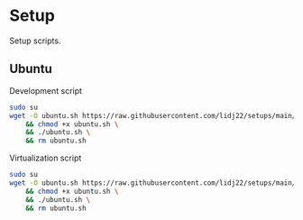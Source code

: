 # Setup

Setup scripts.

## Ubuntu

Development script
```sh
sudo su
wget -O ubuntu.sh https://raw.githubusercontent.com/lidj22/setups/main/ubuntu-22/develop.sh \
    && chmod +x ubuntu.sh \
    && ./ubuntu.sh \
    && rm ubuntu.sh
```

Virtualization script
```sh
sudo su
wget -O ubuntu.sh https://raw.githubusercontent.com/lidj22/setups/main/ubuntu-22/virtualization.sh \
    && chmod +x ubuntu.sh \
    && ./ubuntu.sh \
    && rm ubuntu.sh
```